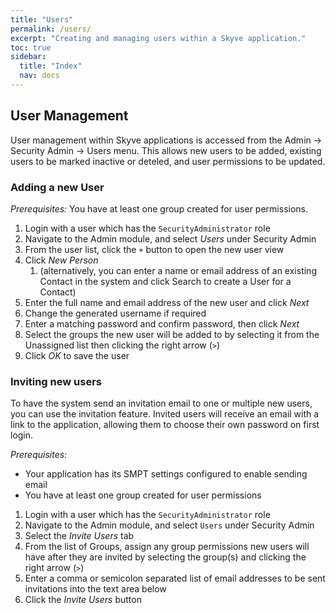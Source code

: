 ```yaml
---
title: "Users"
permalink: /users/
excerpt: "Creating and managing users within a Skyve application."
toc: true
sidebar:
  title: "Index"
  nav: docs
---
```

## User Management

User management within Skyve applications is accessed from the Admin -> Security Admin -> Users menu. This allows new users to be added, existing users to be marked inactive or deteled, and user permissions to be updated.

### Adding a new User

_Prerequisites:_ You have at least one group created for user permissions.

1. Login with a user which has the `SecurityAdministrator` role
2. Navigate to the Admin module, and select _Users_ under Security Admin
3. From the user list, click the `+` button to open the new user view
4. Click *New Person* 
    1. (alternatively, you can enter a name or email address of an existing Contact in the system and click Search to create a User for a Contact)
6. Enter the full name and email address of the new user and click *Next*
7. Change the generated username if required
8. Enter a matching password and confirm password, then click *Next*
9. Select the groups the new user will be added to by selecting it from the Unassigned list then clicking the right arrow (`>`)
10. Click _OK_ to save the user

### Inviting new users

To have the system send an invitation email to one or multiple new users, you can use the invitation feature. Invited users will receive an email with a link to the application, allowing them to choose their own password on first login.

_Prerequisites:_ 

* Your application has its SMPT settings configured to enable sending email
* You have at least one group created for user permissions

1. Login with a user which has the `SecurityAdministrator` role
2. Navigate to the Admin module, and select `Users` under Security Admin
3. Select the _Invite Users_ tab
4. From the list of Groups, assign any group permissions new users will have after they are invited by selecting the group(s) and clicking the right arrow (`>`)
5. Enter a comma or semicolon separated list of email addresses to be sent invitations into the text area below
6. Click the _Invite Users_ button